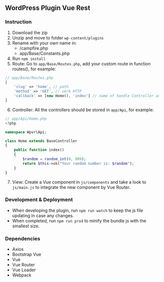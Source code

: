 ## WordPress Plugin Vue Rest

### Instruction
1. Download the zip
2. Unzip and move to folder `wp-content/plugins`
3. Rename with your own name in:
    - /campfire.php
    - app/Base/Constants.php
4. Run `npm install`
5. Route: Go to `app/Base/Routes.php`, add your custom route in function routes(), for example:
```php
// app/Base/Routes.php
[
    'slug' => 'home', // path
    'method' => 'GET', // verb HTTP
    'callback' => [new Home(), 'index'] // name of handle Controller and Function
]
```
6. Controller: All the controllers should be stored in `app/Api`, for example:
```php
// app/Api/Home.php
<?php

namespace Wpvr\Api;

class Home extends BaseController
{
    public function index()
    {
        $random = random_int(0, 999);
        return $this->ok("Your random number is: $random");
    }
}
```
7. View: Create a Vue component in `js/components` and take a look to `js/main.js` to integrate the new component by Vue Router.

### Development & Deployment
- When developing the plugin, run `npm run watch` to keep the js file updating in case any changes.
- When completed, run `npm run prod` to minify the bundle js with the smallest size.

### Dependencies
- Axios
- Bootstrap Vue
- Vue
- Vue Router
- Vue Loader
- Webpack
